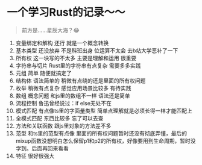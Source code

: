 # 一个学习Rust的记录～～
> 前方是......星辰大海？😂
1. 变量绑定和解构 还行 就是一个概念转换
2. 基本类型 还没放弃 不是科班出身 位运算不太会 去b站大学恶补了一下
3. 所有权 这一块写的不太多 主要是理解和运用 很重要
4. 字符串与切片 Rust里的字符串有点复杂 需要多多实践
5. 元组 简单 随便就搞定了
6. 结构体 语法简单的 稍微有点绕的还是里面的所有权问题
7. 枚举 稍微有点复杂 感觉应用场景比较多 有待实践
8. 数组 概念问题 和js里的数组不一样 语法还是简单
9. 流程控制 鲁迅曾经说过：if else无处不在
10. 模式匹配 有点像ts里的字面量类型 简单点理解就是必须长得一样才能匹配上
11. 全模式匹配 东西比较多 忘了可以去查
12. 方法和关联函数 跟js里对象的方法差不多
13. 范型 和ts里的范型有点像 里面的所有权问题暂时还没有彻底弄懂，最后的mixup函数没想明白怎么保留p1和p2的所有权，好像要用到生命周期，暂时没学到。后面再回来看看
14. 特征 很好很强大


